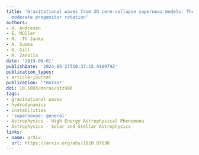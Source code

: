 ```yaml
---
title: 'Gravitational waves from 3D core-collapse supernova models: The impact of
  moderate progenitor rotation'
authors:
- H. Andresen
- E. Müller
- H. -Th Janka
- A. Summa
- K. Gill
- M. Zanolin
date: '2019-06-01'
publishDate: '2024-05-27T10:37:15.910979Z'
publication_types:
- article-journal
publication: '*mnras*'
doi: 10.1093/mnras/stz990
tags:
- gravitational waves
- hydrodynamics
- instabilities
- 'supernovae: general'
- Astrophysics - High Energy Astrophysical Phenomena
- Astrophysics - Solar and Stellar Astrophysics
links:
- name: arXiv
  url: https://arxiv.org/abs/1810.07638
---
```

